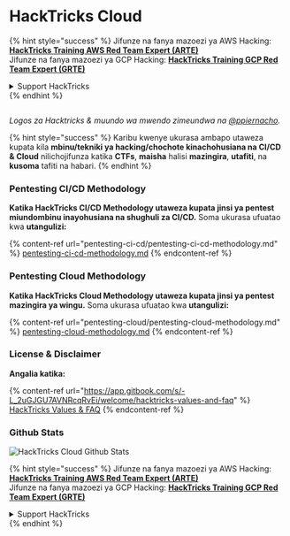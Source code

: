 # HackTricks Cloud

{% hint style="success" %}
Jifunze na fanya mazoezi ya AWS Hacking:<img src=".gitbook/assets/image (1) (1) (1) (1).png" alt="" data-size="line">[**HackTricks Training AWS Red Team Expert (ARTE)**](https://training.hacktricks.xyz/courses/arte)<img src=".gitbook/assets/image (1) (1) (1) (1).png" alt="" data-size="line">\
Jifunze na fanya mazoezi ya GCP Hacking: <img src=".gitbook/assets/image (2) (1).png" alt="" data-size="line">[**HackTricks Training GCP Red Team Expert (GRTE)**<img src=".gitbook/assets/image (2) (1).png" alt="" data-size="line">](https://training.hacktricks.xyz/courses/grte)

<details>

<summary>Support HackTricks</summary>

* Angalia [**mpango wa usajili**](https://github.com/sponsors/carlospolop)!
* **Jiunge na** 💬 [**kikundi cha Discord**](https://discord.gg/hRep4RUj7f) au [**kikundi cha telegram**](https://t.me/peass) au **tufuatilie** kwenye **Twitter** 🐦 [**@hacktricks\_live**](https://twitter.com/hacktricks_live)**.**
* **Shiriki mbinu za hacking kwa kuwasilisha PRs kwa** [**HackTricks**](https://github.com/carlospolop/hacktricks) na [**HackTricks Cloud**](https://github.com/carlospolop/hacktricks-cloud) github repos.

</details>
{% endhint %}

<figure><img src=".gitbook/assets/cloud.gif" alt=""><figcaption></figcaption></figure>

_Logos za Hacktricks & muundo wa mwendo zimeundwa na_ [_@ppiernacho_](https://www.instagram.com/ppieranacho/)_._

{% hint style="success" %}
Karibu kwenye ukurasa ambapo utaweza kupata kila **mbinu/tekniki ya hacking/chochote kinachohusiana na CI/CD & Cloud** nilichojifunza katika **CTFs**, **maisha** halisi **mazingira**, **utafiti**, na **kusoma** tafiti na habari.
{% endhint %}

### **Pentesting CI/CD Methodology**

**Katika HackTricks CI/CD Methodology utaweza kupata jinsi ya pentest miundombinu inayohusiana na shughuli za CI/CD.** Soma ukurasa ufuatao kwa **utangulizi:**

{% content-ref url="pentesting-ci-cd/pentesting-ci-cd-methodology.md" %}
[pentesting-ci-cd-methodology.md](pentesting-ci-cd/pentesting-ci-cd-methodology.md)
{% endcontent-ref %}

### Pentesting Cloud Methodology

**Katika HackTricks Cloud Methodology utaweza kupata jinsi ya pentest mazingira ya wingu.** Soma ukurasa ufuatao kwa **utangulizi:**

{% content-ref url="pentesting-cloud/pentesting-cloud-methodology.md" %}
[pentesting-cloud-methodology.md](pentesting-cloud/pentesting-cloud-methodology.md)
{% endcontent-ref %}

### License & Disclaimer

**Angalia katika:**

{% content-ref url="https://app.gitbook.com/s/-L_2uGJGU7AVNRcqRvEi/welcome/hacktricks-values-and-faq" %}
[HackTricks Values & FAQ](https://app.gitbook.com/s/-L_2uGJGU7AVNRcqRvEi/welcome/hacktricks-values-and-faq)
{% endcontent-ref %}

### Github Stats

![HackTricks Cloud Github Stats](https://repobeats.axiom.co/api/embed/1dfdbb0435f74afa9803cd863f01daac17cda336.svg)

{% hint style="success" %}
Jifunze na fanya mazoezi ya AWS Hacking:<img src=".gitbook/assets/image (1) (1) (1) (1).png" alt="" data-size="line">[**HackTricks Training AWS Red Team Expert (ARTE)**](https://training.hacktricks.xyz/courses/arte)<img src=".gitbook/assets/image (1) (1) (1) (1).png" alt="" data-size="line">\
Jifunze na fanya mazoezi ya GCP Hacking: <img src=".gitbook/assets/image (2) (1).png" alt="" data-size="line">[**HackTricks Training GCP Red Team Expert (GRTE)**<img src=".gitbook/assets/image (2) (1).png" alt="" data-size="line">](https://training.hacktricks.xyz/courses/grte)

<details>

<summary>Support HackTricks</summary>

* Angalia [**mpango wa usajili**](https://github.com/sponsors/carlospolop)!
* **Jiunge na** 💬 [**kikundi cha Discord**](https://discord.gg/hRep4RUj7f) au [**kikundi cha telegram**](https://t.me/peass) au **tufuatilie** kwenye **Twitter** 🐦 [**@hacktricks\_live**](https://twitter.com/hacktricks_live)**.**
* **Shiriki mbinu za hacking kwa kuwasilisha PRs kwa** [**HackTricks**](https://github.com/carlospolop/hacktricks) na [**HackTricks Cloud**](https://github.com/carlospolop/hacktricks-cloud) github repos.

</details>
{% endhint %}
